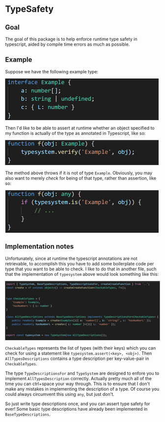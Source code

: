 # TypeSafety
## Goal
The goal of this package is to help enforce runtime type safety in typescript, aided by compile time errors as much as possible.


## Example
Suppose we have the following example type:

<img src="https://github.com/JeroenBos/TypeSafety/blob/master/example/interface%20example.png?raw=true" width="500"/>


Then I'd like to be able to assert at runtime whether an object specified to my function is actually of the type as annotated in Typescript, like so:

<img src="https://github.com/JeroenBos/TypeSafety/blob/master/example/verify%20example.png?raw=true" width="500"/>

The method above throws if it is not of type `Example`. Obviously, you may also want to merely _check_ for being of that type, rather than assertion, like so:

<img src="https://github.com/JeroenBos/TypeSafety/blob/master/example/is%20example.png?raw=true" width="500"/>


## Implementation notes 
Unfortunately, since at runtime the typescript annotations are not retrievable, to accomplish this you have to add some boilerplate code per type that you want to be able to check.
I like to do that in another file, such that the implementation of `typesystem` above would look something like this:

![](https://github.com/JeroenBos/TypeSafety/blob/master/example/typesystem%20example.png?raw=true)

`CheckableTypes` represents the list of types (with their keys) which you can check for using a statement like `typesystem.assert(<key>, <obj>)`.
Then `AllTypesDescriptions` contains a type description per key-value-pair in `CheckableTypes`. 

The type `TypeDescriptionsFor` and `TypeSystem` are designed to enfore you to implement `AllTypesDescription` correctly. Actually pretty much all of the time you can ctrl+space your way through. 
This is to ensure that I don't make any mistakes in implementing the description of a type. Of course you could always circumvent this using `any`, but just don't.

So just write type descriptions once, and you can assert type safety for ever! Some basic type descriptions have already been implemented in `BaseTypeDescriptions`. 
